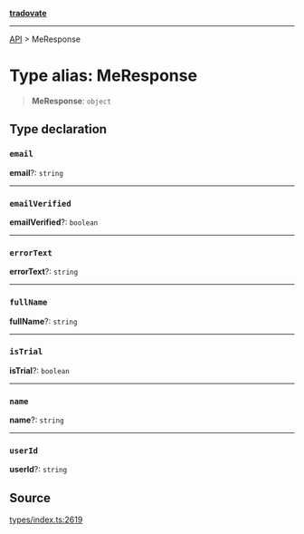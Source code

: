 [**tradovate**](../README.md)

***

[API](../API.md) > MeResponse

# Type alias: MeResponse

> **MeResponse**: `object`

## Type declaration

### `email`

**email**?: `string`

***

### `emailVerified`

**emailVerified**?: `boolean`

***

### `errorText`

**errorText**?: `string`

***

### `fullName`

**fullName**?: `string`

***

### `isTrial`

**isTrial**?: `boolean`

***

### `name`

**name**?: `string`

***

### `userId`

**userId**?: `string`

## Source

[types/index.ts:2619](https://github.com/cgilly2fast/tradovate-typescript/blob/b1caea5/src/types/index.ts#L2619)
